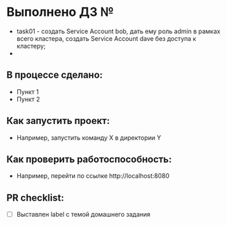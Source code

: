 # Выполнено ДЗ №

 - task01 - cоздать Service Account bob, дать ему роль admin в рамках всего кластера, cоздать Service Account dave без доступа к кластеру;
 - 


## В процессе сделано:
 - Пункт 1
 - Пункт 2

## Как запустить проект:
 - Например, запустить команду X в директории Y

## Как проверить работоспособность:
 - Например, перейти по ссылке http://localhost:8080

## PR checklist:
 - [ ] Выставлен label с темой домашнего задания
